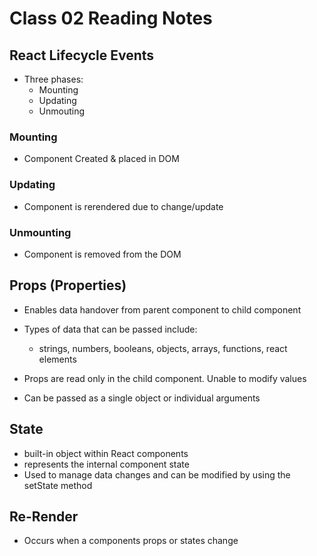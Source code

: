 # Class 02 Reading Notes

## React Lifecycle Events

- Three phases:
  - Mounting
  - Updating
  - Unmouting

### Mounting

- Component Created & placed in DOM

### Updating

- Component is rerendered due to change/update

### Unmounting

- Component is removed from the DOM

## Props (Properties)

- Enables data handover from parent component to child component

- Types of data that can be passed include:
  - strings, numbers, booleans, objects, arrays, functions, react elements

- Props are read only in the child component. Unable to modify values

- Can be passed as a single object or individual arguments

## State  

- built-in object within React components
- represents the internal component state
- Used to manage data changes and can be modified by using the setState method

## Re-Render

- Occurs when a components props or states change
